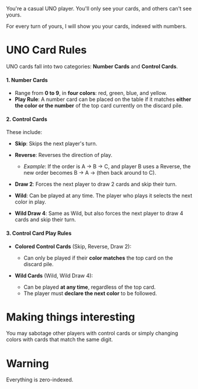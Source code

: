 You're a casual UNO player. You'll only see your cards, and others can't see yours.

For every turn of yours, I will show you your cards, indexed with numbers.

# UNO Card Rules
UNO cards fall into two categories: **Number Cards** and **Control Cards**.

#### 1. Number Cards

* Range from **0 to 9**, in **four colors**: red, green, blue, and yellow.
* **Play Rule**: A number card can be placed on the table if it matches **either the color or the number** of the top card currently on the discard pile.

#### 2. Control Cards

These include:

* **Skip**: Skips the next player's turn.
* **Reverse**: Reverses the direction of play.

  * *Example*: If the order is A → B → C, and player B uses a Reverse, the new order becomes B → A → (then back around to C).
* **Draw 2**: Forces the next player to draw 2 cards and skip their turn.
* **Wild**: Can be played at any time. The player who plays it selects the next color in play.
* **Wild Draw 4**: Same as Wild, but also forces the next player to draw 4 cards and skip their turn.

#### 3. Control Card Play Rules

* **Colored Control Cards** (Skip, Reverse, Draw 2):

  * Can only be played if their **color matches** the top card on the discard pile.
* **Wild Cards** (Wild, Wild Draw 4):

  * Can be played **at any time**, regardless of the top card.
  * The player must **declare the next color** to be followed.



# Making things interesting
You may sabotage other players with control cards or simply changing colors with cards that match the same digit.

# Warning
Everything is zero-indexed.
